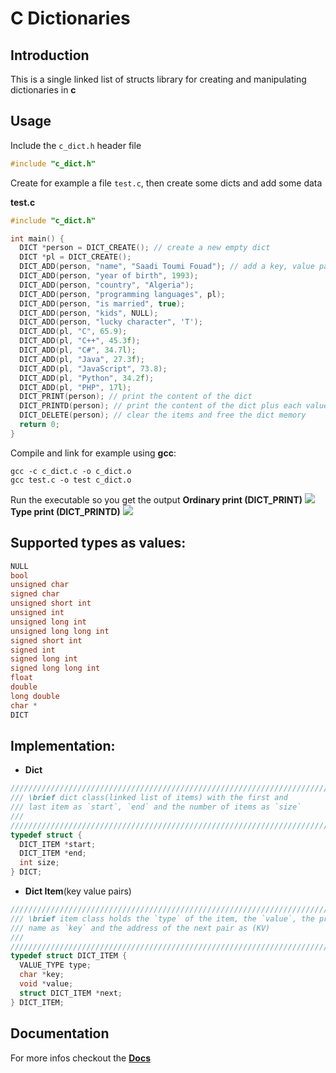 # C Dictionaries

## Introduction

This is a single linked list of structs library for creating and manipulating dictionaries in **c**

## Usage

Include the `c_dict.h` header file
```c
#include "c_dict.h"
```
Create for example a file `test.c`, then create some dicts and add some data

**test.c**
```c
#include "c_dict.h"

int main() {
  DICT *person = DICT_CREATE(); // create a new empty dict
  DICT *pl = DICT_CREATE();
  DICT_ADD(person, "name", "Saadi Toumi Fouad"); // add a key, value pair
  DICT_ADD(person, "year of birth", 1993); 
  DICT_ADD(person, "country", "Algeria");
  DICT_ADD(person, "programming languages", pl);
  DICT_ADD(person, "is married", true);
  DICT_ADD(person, "kids", NULL);
  DICT_ADD(person, "lucky character", 'T');
  DICT_ADD(pl, "C", 65.9);
  DICT_ADD(pl, "C++", 45.3f);
  DICT_ADD(pl, "C#", 34.7l);
  DICT_ADD(pl, "Java", 27.3f);
  DICT_ADD(pl, "JavaScript", 73.8);
  DICT_ADD(pl, "Python", 34.2f);
  DICT_ADD(pl, "PHP", 17l);
  DICT_PRINT(person); // print the content of the dict
  DICT_PRINTD(person); // print the content of the dict plus each value type
  DICT_DELETE(person); // clear the items and free the dict memory
  return 0;
}
```

Compile and link for example using **gcc**:
```
gcc -c c_dict.c -o c_dict.o
gcc test.c -o test c_dict.o 
```

Run the executable so you get the output
**Ordinary print (DICT_PRINT)**
![](C:\Users\STF\Desktop\c_dict\img\img1.png)
**Type print (DICT_PRINTD)**
![](C:\Users\STF\Desktop\c_dict\img\img2.png)

## Supported types as values:
```c
NULL
bool
unsigned char
signed char
unsigned short int
unsigned int
unsigned long int
unsigned long long int
signed short int
signed int
signed long int
signed long long int
float 
double
long double
char *
DICT
```

## Implementation:
* **Dict**
```c
////////////////////////////////////////////////////////////////////////////////
/// \brief dict class(linked list of items) with the first and
/// last item as `start`, `end` and the number of items as `size`
///
////////////////////////////////////////////////////////////////////////////////
typedef struct {
  DICT_ITEM *start;
  DICT_ITEM *end;
  int size;
} DICT;
```
* **Dict Item**(key value pairs)
```c
////////////////////////////////////////////////////////////////////////////////
/// \brief item class holds the `type` of the item, the `value`, the property
/// name as `key` and the address of the next pair as (KV)
///
////////////////////////////////////////////////////////////////////////////////
typedef struct DICT_ITEM {
  VALUE_TYPE type;
  char *key;
  void *value;
  struct DICT_ITEM *next;
} DICT_ITEM;
```

## Documentation

For more infos checkout the **[Docs](https://github.com/Tommy-LifeLongLearner/c_dict/wiki/Documentation)** 
